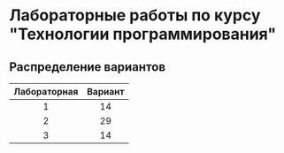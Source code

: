 # Лабораторные работы по курсу "Технологии программирования"

## Распределение вариантов

| Лабораторная | Вариант |
| :----------: | :-----: |
|      1       |   14    |
|      2       |   29    |
|      3       |   14    |
